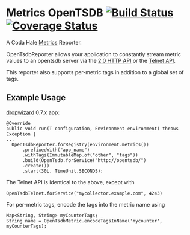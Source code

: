 Metrics OpenTSDB  [![Build Status](https://travis-ci.org/sps/metrics-opentsdb.png?branch=master)](https://travis-ci.org/sps/metrics-opentsdb) [![Coverage Status](https://coveralls.io/repos/sps/metrics-opentsdb/badge.png?branch=master)](https://coveralls.io/r/sps/metrics-opentsdb?branch=master)
================
A Coda Hale [Metrics](http://metrics.codahale.com/) Reporter.

OpenTsdbReporter allows your application to constantly stream metric values to an opentsdb server
via the [2.0 HTTP API](http://opentsdb.net/docs/build/html/api_http/index.html) or the
[Telnet API](http://opentsdb.net/docs/build/html/user_guide/writing.html#telnet).

This reporter also supports per-metric tags in addition to a global set of tags.

Example Usage
-------------

[dropwizard](http://dropwizard.io/) 0.7.x app:

    @Override
    public void run(T configuration, Environment environment) throws Exception {
    ...
      OpenTsdbReporter.forRegistry(environment.metrics())
          .prefixedWith("app_name")
          .withTags(ImmutableMap.of("other", "tags"))
          .build(OpenTsdb.forService("http://opentsdb/")
          .create())
          .start(30L, TimeUnit.SECONDS);


The Telnet API is identical to the above, except with

    OpenTsdbTelnet.forService("mycollector.example.com", 4243)


For per-metric tags, encode the tags into the metric name using

    Map<String, String> myCounterTags;
    String name = OpenTsdbMetric.encodeTagsInName('mycounter', myCounterTags);

